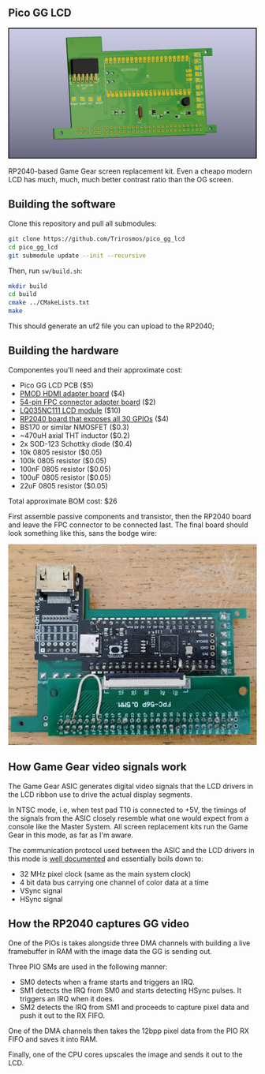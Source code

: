 ## Pico GG LCD

![install_image](board.png)

RP2040-based Game Gear screen replacement kit.
Even a cheapo modern LCD has much, much, much better contrast ratio than the OG screen.

## Building the software

Clone this repository and pull all submodules:
```Bash
git clone https://github.com/Trirosmos/pico_gg_lcd
cd pico_gg_lcd
git submodule update --init --recursive
```

Then, run `sw/build.sh`:

```Bash
mkdir build
cd build
cmake ../CMakeLists.txt
make
```

This should generate an uf2 file you can upload to the RP2040;

## Building the hardware

Componentes you'll need and their approximate cost:

- Pico GG LCD PCB ($5)
- [PMOD HDMI adapter board](https://aliexpress.com/w/wholesale-pmod%2525252dhdmi.html?spm=a2g0o.detail.search.0) ($4) 
- [54-pin FPC connector adapter board](https://aliexpress.com/item/32827105259.html) ($2)
- [LQ035NC111 LCD module](https://aliexpress.com/w/wholesale-LQ035NC111.html?spm=a2g0o.home.search.0) ($10)
- [RP2040 board that exposes all 30 GPIOs](https://aliexpress.com/item/1005003796653297.html) ($4)
- BS170 or similar NMOSFET ($0.3)
- ~470uH axial THT inductor ($0.2)
- 2x SOD-123 Schottky diode ($0.4)
- 10k 0805 resistor ($0.05)
- 100k 0805 resistor ($0.05)
- 100nF 0805 resistor ($0.05)
- 100uF 0805 resistor ($0.05)
- 22uF 0805 resistor ($0.05)

Total approximate BOM cost: $26

First assemble passive components and transistor, then the RP2040 board and leave the FPC connector to be connected last.
The final board should look something like this, sans the bodge wire:

![board_assembly](assembled.png)

## How Game Gear video signals work

The Game Gear ASIC generates digital video signals that the LCD drivers in the LCD ribbon use to drive the actual display segments.

In NTSC mode, i.e, when test pad T10 is connected to +5V, the timings of the signals from the ASIC closely resemble what one would expect from a console like the Master System. All screen replacement kits run the Game Gear in this mode, as far as I'm aware. 

The communication protocol used between the ASIC and the LCD drivers in this mode is [well documented](https://www.retrosix.wiki/va0va1-lcd-interface-game-gear) and essentially boils down to:

- 32 MHz pixel clock (same as the main system clock)
- 4 bit data bus carrying one channel of color data at a time
- VSync signal
- HSync signal

## How the RP2040 captures GG video

One of the PIOs is takes alongside three DMA channels with building a live framebuffer in RAM with the image data the GG is sending out.

Three PIO SMs are used in the following manner:

- SM0 detects when a frame starts and triggers an IRQ.
- SM1 detects the IRQ from SM0 and starts detecting HSync pulses. It triggers an IRQ when it does.
- SM2 detects the IRQ from SM1 and proceeds to capture pixel data and push it out to the RX FIFO.

One of the DMA channels then takes the 12bpp pixel data from the PIO RX FIFO and saves it into RAM.

Finally, one of the CPU cores upscales the image and sends it out to the LCD.


